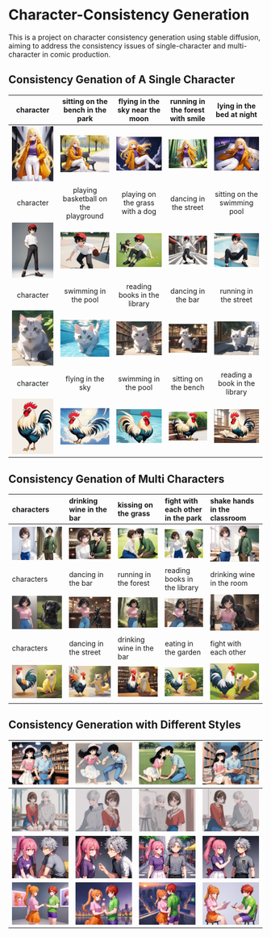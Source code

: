 # Character-Consistency Generation
This is a project on character consistency generation using stable diffusion, aiming to address the consistency issues of single-character and multi-character in comic production.



## Consistency Genation of A Single Character
|character|sitting on the bench in the park|flying in the sky near the moon|running in the forest with smile|lying in the bed at night|
|:--:|:--:|:--:|:--:|:--:|
| ![](assert/c1.webp) | ![](assert/c1-1.webp) | ![](assert/c1-2.webp) | ![](assert/c1-3.webp) |![c1-1](assert/c1-4.webp)|
|       character       | playing basketball on the playground | playing on the grass with a dog |dancing in the street|sitting on the swimming pool|
| ![c2](assert/c2.webp) |      ![c2-1](assert/c2-1.webp)       |    ![c2-2](assert/c2-2.webp)    |![c2-3](assert/c2-3.webp)|![c2-4](assert/c2-4.webp)|
|       character       | swimming in the pool | reading books in the library |dancing in the bar|running in the street|
| ![c3](assert/c3.PNG) | ![c3-1](assert/c3-1.png) | ![c3-2](assert/c3-2.PNG) |![c3-3](assert/c3-3.PNG)|![c3-4](assert/c3-4.PNG)|
| character | flying in the sky | swimming in the pool |sitting on the bench|reading a book in the library|
| ![c4](assert/c4.png) | ![c4-1](assert/c4-1.PNG) | ![c4-2](assert/c4-2.PNG) |![c4-3](assert/c4-3.PNG)|![c4-4](assert/c4-4.PNG)|



## Consistency Genation of Multi Characters

| characters           | drinking wine in the bar | kissing on the grass     | fight with each other in the park | shake hands in the classroom |
| :------------------- | :----------------------- | :----------------------- | :-------------------------------- | :--------------------------- |
| ![c5](assert/c5.png) | ![c5-1](assert/c5-1.png) | ![c5-2](assert/c5-2.png) | ![c5-3](assert/c5-3.png)          | ![c5-3](assert/c5-4.png)     |
| characters           | dancing in the bar       | running in the forest    | reading books in the library      | drinking wine in the room    |
| ![c8](assert/c8.png) | ![c8-1](assert/c8-1.PNG) | ![c8-2](assert/c8-2.PNG) | ![c8-3](assert/c8-3.PNG)          | ![c8-4](assert/c8-4.PNG)     |
| characters           | dancing in the street    | drinking wine in the bar | eating in the garden              | fight with each other        |
| ![c7](assert/c7.PNG) | ![c7-1](assert/c7-1.png) | ![c7-2](assert/c7-2.PNG) | ![c7-3](assert/c7-3.png)          | ![c7-4](assert/c7-4.png)     |



## Consistency Generation with Different Styles

| ![c10-1](assert/c10-1.webp) | ![c10-2](assert/c10-2.webp) | ![c10-3](assert/c10-3.webp) | ![c10-4](assert/c10-4.webp) |
| --------------------------- | --------------------------- | --------------------------- | --------------------------- |
| ![c13-1](assert/c13-1.webp) | ![c13-2](assert/c13-2.webp) | ![c13-3](assert/c13-3.webp) | ![c13-4](assert/c13-4.webp) |
| ![c12-1](assert/c12-1.webp) | ![c12-2](assert/c12-2.webp) | ![c12-3](assert/c12-3.webp) | ![c12-3](assert/c12-4.webp) |
| ![c11-1](assert/c11-1.webp) | ![c11-2](assert/c11-2.webp) | ![c11-3](assert/c11-3.webp) | ![c11-4](assert/c11-4.webp) |
